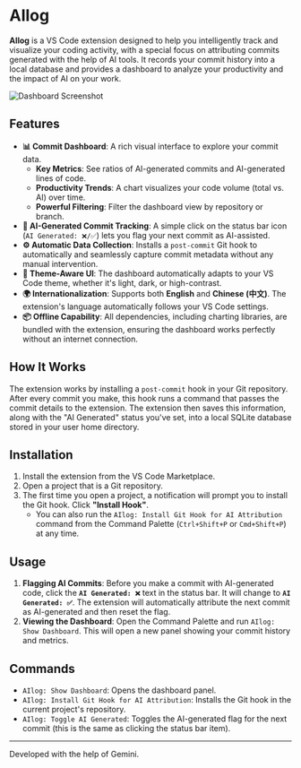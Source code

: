 # AIlog

**AIlog** is a VS Code extension designed to help you intelligently track and visualize your coding activity, with a special focus on attributing commits generated with the help of AI tools. It records your commit history into a local database and provides a dashboard to analyze your productivity and the impact of AI on your work.

![Dashboard Screenshot](https://user-images.githubusercontent.com/12345/placeholder.png) <!-- TODO: Add a real screenshot -->

## Features

- **📊 Commit Dashboard**: A rich visual interface to explore your commit data.
  - **Key Metrics**: See ratios of AI-generated commits and AI-generated lines of code.
  - **Productivity Trends**: A chart visualizes your code volume (total vs. AI) over time.
  - **Powerful Filtering**: Filter the dashboard view by repository or branch.
- **🤖 AI-Generated Commit Tracking**: A simple click on the status bar icon (`AI Generated: ❌/✅`) lets you flag your next commit as AI-assisted.
- **⚙️ Automatic Data Collection**: Installs a `post-commit` Git hook to automatically and seamlessly capture commit metadata without any manual intervention.
- **🎨 Theme-Aware UI**: The dashboard automatically adapts to your VS Code theme, whether it's light, dark, or high-contrast.
- **🌍 Internationalization**: Supports both **English** and **Chinese (中文)**. The extension's language automatically follows your VS Code settings.
- **📦 Offline Capability**: All dependencies, including charting libraries, are bundled with the extension, ensuring the dashboard works perfectly without an internet connection.

## How It Works

The extension works by installing a `post-commit` hook in your Git repository. After every commit you make, this hook runs a command that passes the commit details to the extension. The extension then saves this information, along with the "AI Generated" status you've set, into a local SQLite database stored in your user home directory.

## Installation

1.  Install the extension from the VS Code Marketplace.
2.  Open a project that is a Git repository.
3.  The first time you open a project, a notification will prompt you to install the Git hook. Click **"Install Hook"**.
    - You can also run the `AIlog: Install Git Hook for AI Attribution` command from the Command Palette (`Ctrl+Shift+P` or `Cmd+Shift+P`) at any time.

## Usage

1.  **Flagging AI Commits**: Before you make a commit with AI-generated code, click the **`AI Generated: ❌`** text in the status bar. It will change to **`AI Generated: ✅`**. The extension will automatically attribute the next commit as AI-generated and then reset the flag.
2.  **Viewing the Dashboard**: Open the Command Palette and run `AIlog: Show Dashboard`. This will open a new panel showing your commit history and metrics.

## Commands

- `AIlog: Show Dashboard`: Opens the dashboard panel.
- `AIlog: Install Git Hook for AI Attribution`: Installs the Git hook in the current project's repository.
- `AIlog: Toggle AI Generated`: Toggles the AI-generated flag for the next commit (this is the same as clicking the status bar item).

---

Developed with the help of Gemini.
